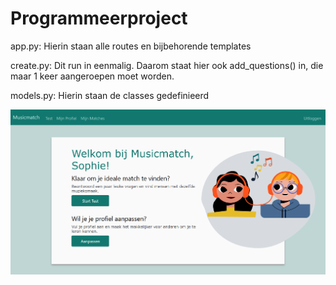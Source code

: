 # Programmeerproject
app.py: Hierin staan alle routes en bijbehorende templates

create.py: Dit run in eenmalig. Daarom staat hier ook add_questions() in, die maar 1 keer aangeroepen moet worden.

models.py: Hierin staan de classes gedefinieerd

![Home](home.png)

